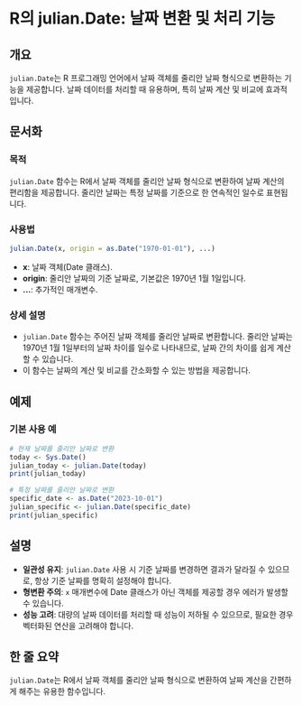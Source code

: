 <!--
Meta Description: # R의 julian.Date: 날짜 변환 및 처리 기능 ## 개요 `julian.Date`는 R 프로그래밍 언어에서 날짜 객체를 줄리안 날짜 형식으로 변환하는 기능을 제공합니다. 날짜 데이터를 처리할 때 유용하며, 특히 날짜 계산 및 비교에 효과적입니다. ## 문서화...
Meta Keywords: date, julian, 줄리안, 객체를, 날짜를
-->

# R의 julian.Date: 날짜 변환 및 처리 기능

## 개요
`julian.Date`는 R 프로그래밍 언어에서 날짜 객체를 줄리안 날짜 형식으로 변환하는 기능을 제공합니다. 날짜 데이터를 처리할 때 유용하며, 특히 날짜 계산 및 비교에 효과적입니다.

## 문서화
### 목적
`julian.Date` 함수는 R에서 날짜 객체를 줄리안 날짜 형식으로 변환하여 날짜 계산의 편리함을 제공합니다. 줄리안 날짜는 특정 날짜를 기준으로 한 연속적인 일수로 표현됩니다.

### 사용법
```R
julian.Date(x, origin = as.Date("1970-01-01"), ...)
```
- **x**: 날짜 객체(Date 클래스).
- **origin**: 줄리안 날짜의 기준 날짜로, 기본값은 1970년 1월 1일입니다.
- **...**: 추가적인 매개변수.

### 상세 설명
- `julian.Date` 함수는 주어진 날짜 객체를 줄리안 날짜로 변환합니다. 줄리안 날짜는 1970년 1월 1일부터의 날짜 차이를 일수로 나타내므로, 날짜 간의 차이를 쉽게 계산할 수 있습니다.
- 이 함수는 날짜의 계산 및 비교를 간소화할 수 있는 방법을 제공합니다.

## 예제
### 기본 사용 예
```R
# 현재 날짜를 줄리안 날짜로 변환
today <- Sys.Date()
julian_today <- julian.Date(today)
print(julian_today)

# 특정 날짜를 줄리안 날짜로 변환
specific_date <- as.Date("2023-10-01")
julian_specific <- julian.Date(specific_date)
print(julian_specific)
```

## 설명
- **일관성 유지**: `julian.Date` 사용 시 기준 날짜를 변경하면 결과가 달라질 수 있으므로, 항상 기준 날짜를 명확히 설정해야 합니다.
- **형변환 주의**: `x` 매개변수에 Date 클래스가 아닌 객체를 제공할 경우 에러가 발생할 수 있습니다.
- **성능 고려**: 대량의 날짜 데이터를 처리할 때 성능이 저하될 수 있으므로, 필요한 경우 벡터화된 연산을 고려해야 합니다.

## 한 줄 요약
`julian.Date`는 R에서 날짜 객체를 줄리안 날짜 형식으로 변환하여 날짜 계산을 간편하게 해주는 유용한 함수입니다.